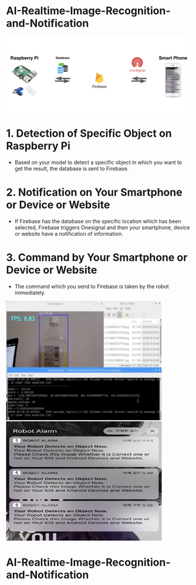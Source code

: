 # AI-Realtime-Image-Recognition-and-Notification

<img src="./git/0.png">

# 1. Detection of Specific Object on Raspberry Pi
- Based on your model to detect a specific object in which you want to get the result, the database is sent to Firebase.

# 2. Notification on Your Smartphone or Device or Website
- If Firebase has the database on the specific location which has been selected, Firebase triggers Onesignal and then your smartphone, device or website have a notification of information.

# 3. Command by Your Smartphone or Device or Website
- The command which you send to Firebase is taken by the robot immediately.


<img src="./git/1.png" width="424" height="324"><img src="./git/3.png" width="424" height="324">




# AI-Realtime-Image-Recognition-and-Notification
